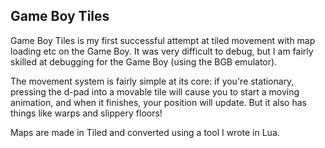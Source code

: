 ## Game Boy Tiles

Game Boy Tiles is my first successful attempt at tiled movement with map loading etc on the Game Boy.
It was very difficult to debug, but I am fairly skilled at debugging for the Game Boy (using the BGB emulator).

The movement system is fairly simple at its core: if you're stationary, pressing the d-pad into a movable tile will cause you to start a moving animation, and when it finishes, your position will update. But it also has things like warps and slippery floors!

Maps are made in Tiled and converted using a tool I wrote in Lua.
